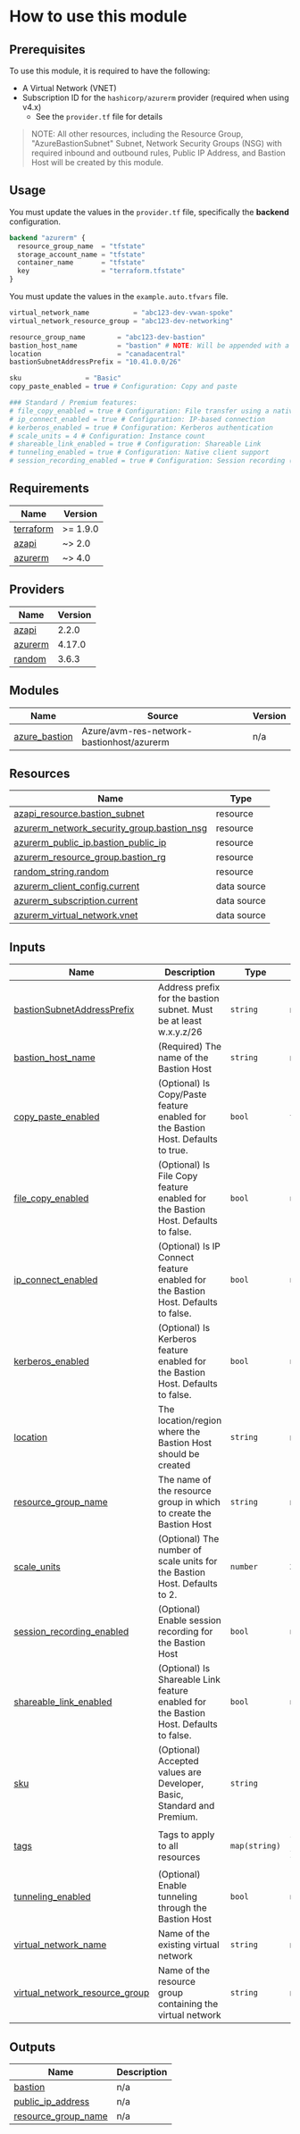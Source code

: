 # How to use this module

## Prerequisites

To use this module, it is required to have the following:

- A Virtual Network (VNET)
- Subscription ID for the `hashicorp/azurerm` provider (required when using v4.x)
  - See the `provider.tf` file for details

> NOTE: All other resources, including the Resource Group, "AzureBastionSubnet" Subnet, Network Security Groups (NSG) with required inbound and outbound rules, Public IP Address, and Bastion Host will be created by this module.

## Usage

You must update the values in the `provider.tf` file, specifically the **backend** configuration.

```terraform
backend "azurerm" {
  resource_group_name  = "tfstate"
  storage_account_name = "tfstate"
  container_name       = "tfstate"
  key                  = "terraform.tfstate"
}
```

You must update the values in the `example.auto.tfvars` file.

```terraform
virtual_network_name           = "abc123-dev-vwan-spoke"
virtual_network_resource_group = "abc123-dev-networking"

resource_group_name        = "abc123-dev-bastion"
bastion_host_name          = "bastion" # NOTE: Will be appended with a random string
location                   = "canadacentral"
bastionSubnetAddressPrefix = "10.41.0.0/26"

sku                = "Basic"
copy_paste_enabled = true # Configuration: Copy and paste

### Standard / Premium features:
# file_copy_enabled = true # Configuration: File transfer using a native client
# ip_connect_enabled = true # Configuration: IP-based connection
# kerberos_enabled = true # Configuration: Kerberos authentication
# scale_units = 4 # Configuration: Instance count
# shareable_link_enabled = true # Configuration: Shareable Link
# tunneling_enabled = true # Configuration: Native client support
# session_recording_enabled = true # Configuration: Session recording (Preview)
```

<!-- BEGIN_TF_DOCS -->
## Requirements

| Name | Version |
|------|---------|
| <a name="requirement_terraform"></a> [terraform](#requirement\_terraform) | >= 1.9.0 |
| <a name="requirement_azapi"></a> [azapi](#requirement\_azapi) | ~> 2.0 |
| <a name="requirement_azurerm"></a> [azurerm](#requirement\_azurerm) | ~> 4.0 |

## Providers

| Name | Version |
|------|---------|
| <a name="provider_azapi"></a> [azapi](#provider\_azapi) | 2.2.0 |
| <a name="provider_azurerm"></a> [azurerm](#provider\_azurerm) | 4.17.0 |
| <a name="provider_random"></a> [random](#provider\_random) | 3.6.3 |

## Modules

| Name | Source | Version |
|------|--------|---------|
| <a name="module_azure_bastion"></a> [azure\_bastion](#module\_azure\_bastion) | Azure/avm-res-network-bastionhost/azurerm | n/a |

## Resources

| Name | Type |
|------|------|
| [azapi_resource.bastion_subnet](https://registry.terraform.io/providers/Azure/azapi/latest/docs/resources/resource) | resource |
| [azurerm_network_security_group.bastion_nsg](https://registry.terraform.io/providers/hashicorp/azurerm/latest/docs/resources/network_security_group) | resource |
| [azurerm_public_ip.bastion_public_ip](https://registry.terraform.io/providers/hashicorp/azurerm/latest/docs/resources/public_ip) | resource |
| [azurerm_resource_group.bastion_rg](https://registry.terraform.io/providers/hashicorp/azurerm/latest/docs/resources/resource_group) | resource |
| [random_string.random](https://registry.terraform.io/providers/hashicorp/random/latest/docs/resources/string) | resource |
| [azurerm_client_config.current](https://registry.terraform.io/providers/hashicorp/azurerm/latest/docs/data-sources/client_config) | data source |
| [azurerm_subscription.current](https://registry.terraform.io/providers/hashicorp/azurerm/latest/docs/data-sources/subscription) | data source |
| [azurerm_virtual_network.vnet](https://registry.terraform.io/providers/hashicorp/azurerm/latest/docs/data-sources/virtual_network) | data source |

## Inputs

| Name | Description | Type | Default | Required |
|------|-------------|------|---------|:--------:|
| <a name="input_bastionSubnetAddressPrefix"></a> [bastionSubnetAddressPrefix](#input\_bastionSubnetAddressPrefix) | Address prefix for the bastion subnet. Must be at least w.x.y.z/26 | `string` | n/a | yes |
| <a name="input_bastion_host_name"></a> [bastion\_host\_name](#input\_bastion\_host\_name) | (Required) The name of the Bastion Host | `string` | n/a | yes |
| <a name="input_copy_paste_enabled"></a> [copy\_paste\_enabled](#input\_copy\_paste\_enabled) | (Optional) Is Copy/Paste feature enabled for the Bastion Host. Defaults to true. | `bool` | `true` | no |
| <a name="input_file_copy_enabled"></a> [file\_copy\_enabled](#input\_file\_copy\_enabled) | (Optional) Is File Copy feature enabled for the Bastion Host. Defaults to false. | `bool` | `null` | no |
| <a name="input_ip_connect_enabled"></a> [ip\_connect\_enabled](#input\_ip\_connect\_enabled) | (Optional) Is IP Connect feature enabled for the Bastion Host. Defaults to false. | `bool` | `null` | no |
| <a name="input_kerberos_enabled"></a> [kerberos\_enabled](#input\_kerberos\_enabled) | (Optional) Is Kerberos feature enabled for the Bastion Host. Defaults to false. | `bool` | `null` | no |
| <a name="input_location"></a> [location](#input\_location) | The location/region where the Bastion Host should be created | `string` | n/a | yes |
| <a name="input_resource_group_name"></a> [resource\_group\_name](#input\_resource\_group\_name) | The name of the resource group in which to create the Bastion Host | `string` | n/a | yes |
| <a name="input_scale_units"></a> [scale\_units](#input\_scale\_units) | (Optional) The number of scale units for the Bastion Host. Defaults to 2. | `number` | `2` | no |
| <a name="input_session_recording_enabled"></a> [session\_recording\_enabled](#input\_session\_recording\_enabled) | (Optional) Enable session recording for the Bastion Host | `bool` | `null` | no |
| <a name="input_shareable_link_enabled"></a> [shareable\_link\_enabled](#input\_shareable\_link\_enabled) | (Optional) Is Shareable Link feature enabled for the Bastion Host. Defaults to false. | `bool` | `null` | no |
| <a name="input_sku"></a> [sku](#input\_sku) | (Optional) Accepted values are Developer, Basic, Standard and Premium. | `string` | `"Basic"` | no |
| <a name="input_tags"></a> [tags](#input\_tags) | Tags to apply to all resources | `map(string)` | <pre>{<br/>  "Environment": "Bastion"<br/>}</pre> | no |
| <a name="input_tunneling_enabled"></a> [tunneling\_enabled](#input\_tunneling\_enabled) | (Optional) Enable tunneling through the Bastion Host | `bool` | `null` | no |
| <a name="input_virtual_network_name"></a> [virtual\_network\_name](#input\_virtual\_network\_name) | Name of the existing virtual network | `string` | n/a | yes |
| <a name="input_virtual_network_resource_group"></a> [virtual\_network\_resource\_group](#input\_virtual\_network\_resource\_group) | Name of the resource group containing the virtual network | `string` | n/a | yes |

## Outputs

| Name | Description |
|------|-------------|
| <a name="output_bastion"></a> [bastion](#output\_bastion) | n/a |
| <a name="output_public_ip_address"></a> [public\_ip\_address](#output\_public\_ip\_address) | n/a |
| <a name="output_resource_group_name"></a> [resource\_group\_name](#output\_resource\_group\_name) | n/a |
<!-- END_TF_DOCS -->

